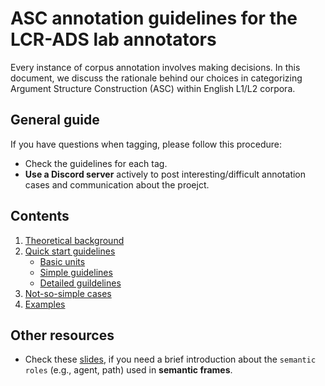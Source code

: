 # ASC annotation guidelines for the LCR-ADS lab annotators

Every instance of corpus annotation involves making decisions. In this document, we discuss the rationale behind our choices in categorizing Argument Structure Construction (ASC) within English L1/L2 corpora.

## General guide
If you have questions when tagging, please follow this procedure:
- Check the guidelines for each tag.
- <b>Use a Discord server</b> actively to post interesting/difficult annotation cases and communication about the proejct.

## Contents
1. [Theoretical background](https://hksung.github.io/ASC-annotation-guidelines/1_TB/#theoretical-background)
2. [Quick start guidelines](https://hksung.github.io/ASC-annotation-guidelines/2_QSG/#quick-start-guides)
    - [Basic units](https://hksung.github.io/ASC-annotation-guidelines/2_QSG/1.%20Basic%20unit.html#basic-unit) 
    - [Simple guidelines](https://hksung.github.io/ASC-annotation-guidelines/2_QSG/2.%20Simple%20guidelines.html#simple-guideline)
    - [Detailed guildelines](https://hksung.github.io/ASC-annotation-guidelines/2_QSG/2.%20Simple%20guidelines.html#detailed-guideline)
3. [Not-so-simple cases](https://hksung.github.io/ASC-annotation-guidelines/3_NSSC/#not-so-simple-cases)
4. [Examples](https://hksung.github.io/ASC-annotation-guidelines/4_AE/#examples)

## Other resources
- Check these <a href="https://web.stanford.edu/~jurafsky/slp3/slides/22_SRL.pdf" target="_blank">slides</a>, if you need a brief introduction about the `semantic roles` (e.g., agent, path) used in <b>semantic frames</b>.
